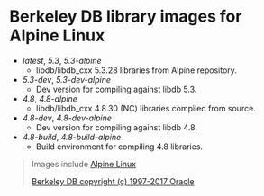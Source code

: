 Berkeley DB library images for Alpine Linux
===========================================

* *latest*, *5.3*, *5.3-alpine*
  * libdb/libdb_cxx 5.3.28 libraries from Alpine repository.
* *5.3-dev*, *5.3-dev-alpine*
  * Dev version for compiling against libdb 5.3.
* *4.8*, *4.8-alpine*
  * libdb/libdb_cxx 4.8.30 (NC) libraries compiled from source.
* *4.8-dev*, *4.8-dev-alpine*
  * Dev version for compiling against libdb 4.8.
* *4.8-build*, *4.8-build-alpine*
  * Build environment for compiling 4.8 libraries.

> Images include [Alpine Linux](https://hub.docker.com/_/alpine)
>
> [Berkeley DB copyright (c) 1997-2017 Oracle](http://www.oracle.com/technetwork/database/database-technologies/berkeleydb/overview/index.html)
